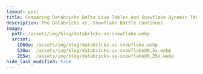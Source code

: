 ```yaml
---
layout: post
title: Comparing Databricks Delta Live Tables And Snowflake Dynamic Tables
description: The Databricks vs. Snowflake Battle Continues
image: 
  path: /assets/img/blog/databricks-vs-snowflake.webp
  srcset:
    1060w: /assets/img/blog/databricks-vs-snowflake.webp
    530w:  /assets/img/blog/databricks-vs-snowflake@0,5x.webp
    265w:  /assets/img/blog/databricks-vs-snowflake@0,25x.webp
hide_last_modified: true
---
```


<!-- **Building and managing data pipelines can be complex and time-consuming**, particularly when dealing with evolving datasets, frequent updates, and ensuring reliability at scale. Traditional methods often require extensive manual effort to maintain - such as `MERGE` statements, keeping track of which data was loaded last. This is where [declarative programming](https://en.wikipedia.org/wiki/Declarative_programming){:target="_blank"} comes into play. By allowing developers to define *what* they want instead of *how* to achieve it, **declarative pipelines simplify the pipeline creation and management process**.

In this post, we’ll explore how **Databricks Delta Live Tables (DLT)** and **Snowflake Dynamic Tables** serve as modern, automated solutions for pipeline development. While we won’t dive into the technical specifics of each framework, we’ll **focus on the user experience, pipeline management, and observability** features that distinguish them.

---

* this unordered seed list will be replaced by the toc
{:toc}

## 💰 Use Case: Fictional Sales Data

To compare DLT and Snowflake Dynamic Tables in action, we’ll work with a fictional sales dataset. The relevant data generation code and pipelines for both platforms are available in [this repository](https://github.com/luijkr/dlt-vs-dynamic-tables){:target="_blank"}.

### Data overview

We’ll base our comparison on a set of four related tables representing sales data. Here’s a quick summary of the tables and their relationships, depicted in the diagram below:

- **Orders**: A fact table containing details of customer purchases.
- **Transactions**: Metadata about the purchase, including transaction status (successful or failed).
- **Customers**: A dimension table with customer information, linked to the `Orders` table.
- **Products**: A dimension table for products, also linked to `Orders`.

![Identity-Relation Diagram](/assets/img/blog/dlt-dt-er-diagram.webp){: width="75%" style="display: block; margin: 0 auto" }
Identity-relation diagram of the four base tables
{:.figure}

## 🏗️ Creating Data Pipelines

Using the data structure outlined above, we’ll now create simple pipelines with both DLT and Snowflake Dynamic Tables to see how they approach similar tasks. The pipelines will carry out three primary steps:

1. Filter the `Orders` table using the `Transactions` table, keeping only successful transactions.
2. Generate a summary of total sales per customer, including the number of orders and total amount spent.
3. Create a report on sales by product category, showing the number of sales and total revenue for each product.

### DLT Pipeline In Databricks

In Delta Live Tables, pipelines can be created using either [SQL](https://learn.microsoft.com/en-us/azure/databricks/delta-live-tables/sql-ref){:target="_blank"} or [Python](https://learn.microsoft.com/en-us/azure/databricks/delta-live-tables/python-ref){:target="_blank"}. For simplicity, let’s look at the SQL approach, which resembles a [CTAS (CREATE TABLE AS SELECT) statement](https://learn.microsoft.com/en-us/azure/synapse-analytics/sql-data-warehouse/sql-data-warehouse-develop-ctas){:target="_blank"}.

To filter the `Orders` table by successful transactions (step 1), the following SQL query can be used:

```sql
CREATE OR REFRESH STREAMING LIVE TABLE successful_orders
AS
SELECT
  o.order_id,
  o.customer_id,
  o.product_id,
  o.order_date,
  o.quantity
FROM STREAM <database>.<schema>.orders o
JOIN <database>.<schema>.transactions t
  ON o.order_id = t.order_id
WHERE t.transaction_status = 'Success';
```

While Python can also be used to define pipelines in DLT, for the sake of comparison with Snowflake Dynamic Tables—which only support SQL—we’ll focus on SQL here. For more detailed examples using both SQL and Python, refer to the [DLT folder in the repository](https://github.com/luijkr/dlt-vs-dynamic-tables/tree/main/src/dlt){:target="_blank"}.

### Dynamic Tables In Snowflake

Snowflake’s Dynamic Tables currently only support SQL for pipeline creation, similar to DLT’s SQL-based pipelines. Here, too, a CTAS-like statement is used to filter the `Orders` table based on successful transactions:

```sql
CREATE OR REPLACE DYNAMIC TABLE successful_orders
    LAG='DOWNSTREAM'
    WAREHOUSE=<warehouse>
AS
SELECT
  o.order_id,
  o.customer_id,
  o.product_id,
  o.order_date,
  o.quantity
FROM <database>.<schema>.orders o
JOIN <database>.<schema>.transactions t
  ON o.order_id = t.order_id
WHERE t.transaction_status = 'Success';
```

As we begin to explore the code, some differences in syntax and functionality between DLT and Dynamic Tables already become apparent. Let’s dive deeper into how these platforms differ in terms of features and user experience.

## 🤷 Comparison

Let’s dive deeper into how DLT and Dynamic Tables offer unique features - and how similar they are. The results of this section are summarized in the table below.

| **Feature** | **Databricks Delta Live Tables (DLT)** | **Snowflake Dynamic Tables** |
| --- | --- | --- |
| **Underlying Technology** | Built on Delta Lake, uses Apache Spark for data processing | Native feature of Snowflake, uses Snowflake’s virtual warehouses |
| **Compute** | Spark clusters, configurable parameters, optional serverless option (costly), one cluster for the entire pipeline | Virtual warehouses (T-shirt sizes), can select different warehouses per table |
| **Streaming vs Batch** | Support for both streaming and batch processing | Currently focused on batch processing, no streaming support (yet) |
| **User Experience** | More setup required for complex use cases, supports both SQL and Python | Simpler, SQL-only approach, easier for users familiar with Snowflake SQL |
| **Pipeline Scheduling & Orchestration** | Exact control over pipeline execution, part of larger pipelines (via Databricks Jobs) | Uses target lag for table freshness, no control over exact execution timing, not part of larger pipeline orchestration |
| **Data Quality** | Supports row-level data quality rules (expectations) | No built-in data quality enforcement |
| **Monitoring & Visibility** | DAG visualization, tracks last pipeline run time | DAG visualization, table freshness tracking |

Summary of the comparison between DLT and Dynamic Tables
{:.figcaption}

### Underlying Technology

#### Delta Live Tables

DLT operates on top of Databricks' [Delta Lake](https://learn.microsoft.com/en-us/azure/databricks/delta/){:target="_blank"}. DLT is **integrated into the Databricks platform**, where all data transformations run on **Spark clusters**. Using Spark, DLT is able to handle **both batch and streaming data**. Users can configure these Spark clusters with many parameters, such as cluster size, memory, and compute resources. There’s also a **[serverless](https://learn.microsoft.com/en-us/azure/databricks/delta-live-tables/serverless-dlt){:target="_blank"} option**, which simplifies infrastructure management but comes at a higher cost. In DLT, **a single cluster is used to process the entire pipeline**.

#### Dynamic Tables

Dynamic Tables are a native feature within the Snowflake environment. They are tightly integrated with Snowflake’s architecture, and all the transformations happen inside **Snowflake's compute engine**. Dynamic Tables rely on Snowflake’s **virtual warehouses**, which can be selected for each table independently. This T-shirt size model allows users to adjust compute resources based on the specific workload, offering flexibility without needing to manage clusters. Unlike DLT, **each Dynamic Table could use a different warehouse** - even within the same pipeline.

### Data Ingestion

#### Delta Live Tables

DLT offers a more streamlined solution with its [**Auto Loader**](https://learn.microsoft.com/en-us/azure/databricks/ingestion/cloud-object-storage/auto-loader/){:target="_blank"} feature. Autoloader is a powerful tool that simplifies the ingestion of data from cloud storage into Delta Lake. It **automatically detects new files as they arrive** and efficiently loads these. Autoloader's ability to **handle schema evolution** and automatically scale to handle large volumes of data makes it ideal for handling both batch and streaming ingestion with minimal setup.

#### Dynamic Tables

In contrast, Snowflake Dynamic Tables **does not provide a built-in equivalent** to Autoloader. To ingest data into a Dynamic Table, you would typically need to **set up a Stream manually**, which requires more configuration. Streams in Snowflake **track changes in the source data**, allowing the Dynamic Table to be updated based on new records or changes. However, **this setup is less automated** compared to DLT's Autoloader and requires additional steps to manage both the Stream and the pipeline effectively.

### Streaming vs. Batch Processing

#### Delta Live Tables

When it comes to data processing modes, DLT shines with its **support for both streaming and batch processing**. It enables transitions between real-time data streams and scheduled batch jobs using minor code changes. This provides flexibility to build more complex, time-sensitive pipelines.

#### Dynamic Tables

In contrast, Dynamic Tables in Snowflake are **currently focused on batch processing**. This is sufficient for many use case - particularly in data warehousing. However, it does limit scenarios that require real-time data updates. Streaming capabilities may be enhanced in future updates, but for now, batch is the primary focus.

### User Experience & Code Flexibility

#### Delta Live Tables

From a user experience perspective, DLT offers flexibility but at the potential cost of complexity. Users can write pipelines in **either SQL or Python**, giving more control over how pipelines are written and maintained. However, the ability to code in Python (in addition to SQL) might lead to **more intricate setups**, especially for users working on complex use cases. Configuring Spark clusters, tuning parameters, and handling additional options can add to the learning curve, but also offer greater flexibility for those familiar with Spark.

#### Dynamic Tables

Snowflake Dynamic Tables simplifies the user experience by **focusing solely on SQL** for defining pipelines. This makes the learning curve smoother, especially for users who are already familiar with Snowflake's SQL-based approach. There is **no need to manage complex cluster settings** or select between different coding languages, which provides an experience that may appeal to users seeking simplicity.

### Freshness, Scheduling, and Orchestration

#### Delta Live Tables

DLT offers **fine-grained control over pipeline execution**, allowing users to define exactly when a pipeline should run. DLT pipelines can be integrated into larger workflows using [Databricks Jobs](https://learn.microsoft.com/en-us/azure/databricks/jobs/create-run-jobs){:target="_blank"}, allowing them to be part of end-to-end data processing orchestrations. This level of scheduling control is particularly valuable for managing complex data workflows that require precision timing and tight orchestration.

#### Dynamic Tables

In comparison, Dynamic Tables use a [*target lag*](https://docs.snowflake.com/en/user-guide/dynamic-tables-refresh#label-dynamic-tables-understand-dt-lag){:target="_blank"} approach, which defines **how far behind a dynamic table can lag relative to updates in the source table**. This ensures a certain level of freshness but doesn't provide exact control over when transformations occur. As of now, Dynamic Tables cannot be integrated into larger orchestrated workflows, as they are not part of Snowflake’s broader task scheduling framework.

### Data Quality

#### Delta Live Tables

**DLT offers built-in support for data quality** enforcement with its [*expectations*](https://learn.microsoft.com/en-us/azure/databricks/delta-live-tables/expectations){:target="_blank"} feature. Users can define row-level data quality rules, ensuring that specific conditions are met before data is processed or moved forward in the pipeline. This feature helps ensure data accuracy and reliability within the pipeline itself.

#### Dynamic Tables

In contrast, Snowflake Dynamic Tables **do not currently provide built-in mechanisms for enforcing data quality rules**. While Snowflake offers other features outside Dynamic Tables that can support data validation, there’s no direct equivalent to DLT's row-level expectations.

### Monitoring and Visibility

Both platforms offer decent monitoring features, but with some key differences.

#### Delta Live Tables

Users can easily monitor their pipelines using a **DAG (Directed Acyclic Graph) visualization**, which shows the flow of data transformations and dependencies. Additionally, users can track the **last time the pipeline was run**, making it easier to ensure timely updates. These monitoring tools are integrated into the Databricks interface, offering a clear view of pipeline performance and data flow. This visualization does not include the base tables upstream of the DLT tables.

![DLT DAG](/assets/img/blog/dlt-dt-dag-dlt.webp){: width="75%" style="display: block; margin: 0 auto" }
DAG visualization in DLT
{:.figure}

#### Dynamic Tables

Similarly, Dynamic Tables **provide DAG visualizations** that show how transformations are connected. Snowflake also tracks **table freshness**, providing insights into how up-to-date a table is relative to its base data. However, there’s **less granularity in terms of monitoring the exact execution times** and pipeline run history compared to DLT. A nice feature here is that this visualization also includes the upstream base tables.

![Dynamic Tables DAG](/assets/img/blog/dlt-dt-dag-dynamictables.webp){: width="75%" style="display: block; margin: 0 auto" }
DAG visualization in Dynamic Tables
{:.figure}

## 🎯 Choosing Between Databricks Delta Live Tables and Snowflake Dynamic Tables

When deciding between Delta Live Tables (DLT) on Databricks and Dynamic Tables on Snowflake, it’s important to remember that **neither tool alone is likely to make a user of one platform switch to the other**. Instead, the choice should be driven by your specific use case, the complexity of your data pipelines, and the platform you’re already using.

### When to Choose Databricks Delta Live Tables (DLT)

DLT is a strong option for users who need **robust, real-time streaming capabilities** in their data pipelines - DLT’s integration with Apache Spark makes it the ideal choice. Its ability to **handle both streaming and batch data** within the same platform is a significant advantage for organizations needing **flexibility across different types of workloads**.

For batch processing scenarios, DLT also excels when **pipeline scheduling and orchestration are critical**. The ability to schedule and control exactly when pipelines run, and to integrate them into larger workflows (using Databricks Jobs), makes DLT a good fit for complex data pipelines that require precise timing and execution control.

**Who should choose DLT?**

- Users with **advanced technical skills** who are comfortable working with both SQL and Python.
- Teams with **streaming data use cases** that need both real-time and batch processing.
- Developers who prefer the flexibility of **PySpark** for writing more complex queries or for reusing code across multiple tables in their pipelines.

### When to Choose Snowflake Dynamic Tables

On the other hand, Snowflake Dynamic Tables are the right choice for users looking for a **simpler, more straightforward solution for batch data pipelines** within the Snowflake environment. If your use case doesn’t require the complexity of streaming data or intricate orchestration across multiple jobs, Dynamic Tables provide a user-friendly experience with **minimal setup**. They are particularly appealing for **those who prefer working in SQL**, as all pipeline logic is written in a familiar syntax **without the need to manage Spark clusters** or tune complex parameters.

**Who should choose Dynamic Tables?**

- Users who prioritize **ease of setup** and prefer to avoid the added complexity of cluster configuration.
- Teams focused on **batch data processing** within the Snowflake ecosystem, where pipelines need to be simple and manageable.
- Data teams that **mainly use SQL** for data transformations and do not need the flexibility offered by PySpark or the advanced features of Spark clusters.

### Key Considerations: Cost and Specific Needs

Ultimately, the decision between DLT and Dynamic Tables should also factor in **cost considerations**. While DLT offers powerful features such as streaming support and flexible pipeline scheduling, it also requires managing Spark clusters, which can be more costly, particularly if opting for the serverless option. Snowflake, with its T-shirt-sized virtual warehouses, allows for more granular control over resource allocation, but lacks the depth of customization that DLT provides.

## 🤔 Final thoughts

Both Databricks Delta Live Tables and Snowflake Dynamic Tables represent significant advancements in creating and automating data pipelines. **DLT shines with its ability to handle real-time data**, while **Dynamic Tables offer a user-friendly approach** for batch data pipelines within Snowflake. -->